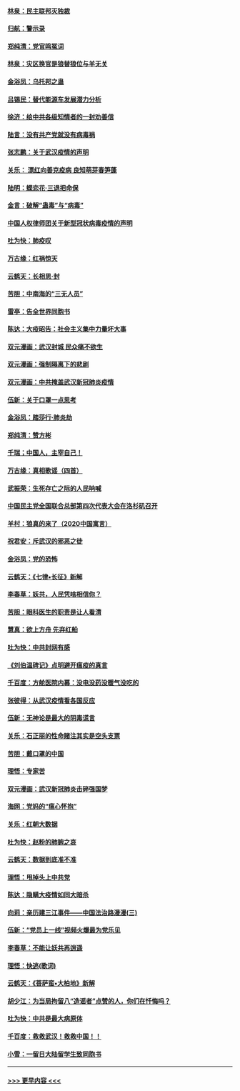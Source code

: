 #### [林泉：民主联邦灭独裁](../pages/nsc993/n11870998.md?t=02160322) 
#### [归航：警示录](../pages/nsc993/n11870963.md?t=02160322) 
#### [郑纯清：党官鸣冤词](../pages/nsc993/n11870938.md?t=02160322) 
#### [林泉：灾区换官是狼替狼位与羊无关](../pages/nsc993/n11870896.md?t=02160322) 
#### [金浴凤：乌托邦之蛊](../pages/nsc993/n11870879.md?t=02160322) 
#### [吕锡民：替代能源车发展潜力分析](../pages/nsc993/n11870656.md?t=02160322) 
#### [徐济：给中共各级知情者的一封劝善信](../pages/nsc993/n11868561.md?t=02160322) 
#### [陆言：没有共产党就没有病毒祸](../pages/nsc993/n11868232.md?t=02160322) 
#### [张志鹏：关于武汉疫情的声明](../pages/nsc993/n11867182.md?t=02160322) 
#### [关乐： 漂红向善克疫病 良知萌芽春笋蓬](../pages/nsc993/n11865710.md?t=02160322) 
#### [陆明：蝶恋花‧三退把命保](../pages/nsc993/n11865673.md?t=02160322) 
#### [金言：破解“蛊毒”与“病毒”](../pages/nsc993/n11864103.md?t=02160322) 
#### [中国人权律师团关于新型冠状病毒疫情的声明](../pages/nsc993/n11864249.md?t=02160322) 
#### [吐为快：肺疫叹](../pages/nsc993/n11864027.md?t=02160322) 
#### [万古缘：红祸惊天](../pages/nsc993/n11864079.md?t=02160322) 
#### [云鹤天：长相思‧封](../pages/nsc993/n11864006.md?t=02160322) 
#### [苦胆：中南海的“三无人员”](../pages/nsc993/n11862997.md?t=02160322) 
#### [雷亭：告全世界同胞书](../pages/nsc993/n11862572.md?t=02160322) 
#### [陈达：大疫昭告：社会主义集中力量坏大事](../pages/nsc993/n11859419.md?t=02160322) 
#### [双元漫画：武汉封城 民众痛不欲生](../pages/nsc993/n11859287.md?t=02160322) 
#### [双元漫画：强制隔离下的悲剧](../pages/nsc993/n11859244.md?t=02160322) 
#### [双元漫画：中共掩盖武汉新冠肺炎疫情](../pages/nsc993/n11858249.md?t=02160322) 
#### [伍新：关于口罩一点思考](../pages/nsc993/n11859195.md?t=02160322) 
#### [金浴凤：踏莎行‧肺炎劫](../pages/nsc993/n11858227.md?t=02160322) 
#### [郑纯清：赞方彬](../pages/nsc993/n11856803.md?t=02160322) 
#### [千瑞；中国人，主宰自己！](../pages/nsc993/n11856793.md?t=02160322) 
#### [万古缘：真相歌谣（四首）](../pages/nsc993/n11856263.md?t=02160322) 
#### [武振荣：生死存亡之际的人民呐喊](../pages/nsc993/n11856256.md?t=02160322) 
#### [中国民主党全国联合总部第四次代表大会在洛杉矶召开](../pages/nsc993/n11856344.md?t=02160322) 
#### [羊村：狼真的来了（2020中国寓言）](../pages/nsc993/n11856229.md?t=02160322) 
#### [祝君安：斥武汉的邪恶之徒](../pages/nsc993/n11855861.md?t=02160322) 
#### [金浴凤：党的恐怖](../pages/nsc993/n11855849.md?t=02160322) 
#### [云鹤天：《七律▪长征》新解](../pages/nsc993/n11855479.md?t=02160322) 
#### [李春草：妖共，人民凭啥相信你？](../pages/nsc993/n11855196.md?t=02160322) 
#### [苦胆：眼科医生的职责是让人看清](../pages/nsc993/n11853840.md?t=02160322) 
#### [慧真：欲上方舟 先弃红船](../pages/nsc993/n11853483.md?t=02160322) 
#### [吐为快：中共封网有感](../pages/nsc993/n11852575.md?t=02160322) 
#### [《刘伯温碑记》点明避开瘟疫的真言](../pages/nsc993/n11852128.md?t=02160322) 
#### [千百度：方舱医院内幕：没电没药没暖气没吃的](../pages/nsc993/n11850211.md?t=02160322) 
#### [张彼得：从武汉疫情看各国反应](../pages/nsc993/n11850102.md?t=02160322) 
#### [伍新：无神论是最大的阴毒谎言](../pages/nsc993/n11846129.md?t=02160322) 
#### [关乐：石正丽的性命赌注其实是空头支票](../pages/nsc993/n11846109.md?t=02160322) 
#### [苦胆：戴口罩的中国](../pages/nsc993/n11845576.md?t=02160322) 
#### [理悟：专家苦](../pages/nsc993/n11845564.md?t=02160322) 
#### [双元漫画：武汉新冠肺炎击碎强国梦](../pages/nsc993/n11843320.md?t=02160322) 
#### [海网：党妈的“瘟心怀抱”](../pages/nsc993/n11840740.md?t=02160322) 
#### [关乐：红朝大数据](../pages/nsc993/n11840675.md?t=02160322) 
#### [吐为快：赵粉的肺腑之哀](../pages/nsc993/n11840618.md?t=02160322) 
#### [云鹤天：数据到底准不准](../pages/nsc993/n11840325.md?t=02160322) 
#### [理悟：甩掉头上中共党](../pages/nsc993/n11838826.md?t=02160322) 
#### [陈达：隐瞒大疫情如同大暗杀](../pages/nsc993/n11838771.md?t=02160322) 
#### [向莉：亲历建三江事件——中国法治路漫漫(三)](../pages/nsc993/n11831825.md?t=02160322) 
#### [伍新：“党员上一线”视频火爆最为党乐见](../pages/nsc993/n11838200.md?t=02160322) 
#### [李春草：不能让妖共再逍遥](../pages/nsc993/n11838102.md?t=02160322) 
#### [理悟：快逃(歌词)](../pages/nsc993/n11838083.md?t=02160322) 
#### [云鹤天：《菩萨蛮▪大柏地》新解](../pages/nsc993/n11838059.md?t=02160322) 
#### [胡少江：为当局拘留八“造谣者”点赞的人，你们在忏悔吗？](../pages/nsc993/n11836801.md?t=02160322) 
#### [吐为快：中共是最大病原体](../pages/nsc993/n11836748.md?t=02160322) 
#### [千百度：救救武汉！救救中国！！](../pages/nsc993/n11836145.md?t=02160322) 
#### [小雪：一留日大陆留学生致同胞书](../pages/nsc993/n11834624.md?t=02160322) 

----
#### [ >>> 更早内容 <<< ](../indexes/nsc993-earlier.md)
